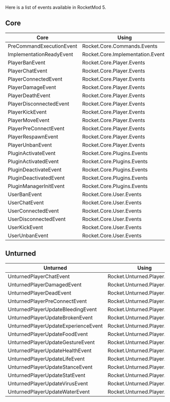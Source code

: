 Here is a list of events available in RocketMod 5.

## Core
| Core                                            | Using                                           |
|-------------------------------------------------|-------------------------------------------------|
| PreCommandExecutionEvent                        | Rocket.Core.Commands.Events                     |
| ImplementationReadyEvent                        | Rocket.Core.Implementation.Events               |
| PlayerBanEvent                                  | Rocket.Core.Player.Events                       |
| PlayerChatEvent                                 | Rocket.Core.Player.Events                       |
| PlayerConnectedEvent                            | Rocket.Core.Player.Events                       |
| PlayerDamageEvent                               | Rocket.Core.Player.Events                       |
| PlayerDeathEvent                                | Rocket.Core.Player.Events                       |
| PlayerDisconnectedEvent                         | Rocket.Core.Player.Events                       |
| PlayerKickEvent                                 | Rocket.Core.Player.Events                       |
| PlayerMoveEvent                                 | Rocket.Core.Player.Events                       | 
| PlayerPreConnectEvent                           | Rocket.Core.Player.Events                       |
| PlayerRespawnEvent                              | Rocket.Core.Player.Events                       |
| PlayerUnbanEvent                                | Rocket.Core.Player.Events                       |
| PluginActivateEvent                             | Rocket.Core.Plugins.Events                      |
| PluginActivatedEvent                            | Rocket.Core.Plugins.Events                      |
| PluginDeactivateEvent                           | Rocket.Core.Plugins.Events                      |
| PluginDeactivatedEvent                          | Rocket.Core.Plugins.Events                      |
| PluginManagerInitEvent                          | Rocket.Core.Plugins.Events                      |
| UserBanEvent                                    | Rocket.Core.User.Events                         |
| UserChatEvent                                   | Rocket.Core.User.Events                         |
| UserConnectedEvent                              | Rocket.Core.User.Events                         |
| UserDisconnectedEvent                           | Rocket.Core.User.Events                         |
| UserKickEvent                                   | Rocket.Core.User.Events                         |
| UserUnbanEvent                                  | Rocket.Core.User.Events                         |

## Unturned
| Unturned                                        | Using                                           |
|-------------------------------------------------|-------------------------------------------------|
| UnturnedPlayerChatEvent                         | Rocket.Unturned.Player.Events                   |
| UnturnedPlayerDamagedEvent                      | Rocket.Unturned.Player.Events                   |
| UnturnedPlayerDeadEvent                         | Rocket.Unturned.Player.Events                   |
| UnturnedPlayerPreConnectEvent                   | Rocket.Unturned.Player.Events                   |
| UnturnedPlayerUpdateBleedingEvent               | Rocket.Unturned.Player.Events                   |
| UnturnedPlayerUpdateBrokenEvent                 | Rocket.Unturned.Player.Events                   |
| UnturnedPlayerUpdateExperienceEvent             | Rocket.Unturned.Player.Events                   |
| UnturnedPlayerUpdateFoodEvent                   | Rocket.Unturned.Player.Events                   |
| UnturnedPlayerUpdateGestureEvent                | Rocket.Unturned.Player.Events                   |
| UnturnedPlayerUpdateHealthEvent                 | Rocket.Unturned.Player.Events                   |
| UnturnedPlayerUpdateLifeEvent                   | Rocket.Unturned.Player.Events                   |
| UnturnedPlayerUpdateStanceEvent                 | Rocket.Unturned.Player.Events                   |
| UnturnedPlayerUpdateStatEvent                   | Rocket.Unturned.Player.Events                   |
| UnturnedPlayerUpdateVirusEvent                  | Rocket.Unturned.Player.Events                   |
| UnturnedPlayerUpdateWaterEvent                  | Rocket.Unturned.Player.Events                   |
